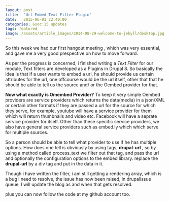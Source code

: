 ```yaml
---
layout: post
title:  "Url Embed Text Filter Plugin"
date:   2015-06-01 22:40:00
categories: Gsoc'15 updates
tags: featured
image: /assets/article_images/2014-08-29-welcome-to-jekyll/desktop.jpg
---
```

So this week we had our first hangout meeting , which was very essential, and gave me a very good prespective on how to move forward.

As per the progress is concerned, i finished writing a *Text Filter* for our module, Text filters are developed as a Plugins in Drupal 8. So basically the idea is that if a user wants to embed a url, he should provide us certain attributes for the url, one offcourse would be the url itself, other that that he should be able to tell us the source and/ or the Oembed provider for that. 

**Now what exactly is Omembed Provider?**
To keep it very simple Oembed providers are service providers which returns the data(media) in a json/XML or certain other formats if they are passed a url for the source for which they serve, for example, youtube will have a service provider for them which will return thumbnails and video etc. Facebook will have a seprate service provider for itself. Other than these specific service providers, we also have general service providers such as embed.ly which which serve for multiple sources.

So a person should be able to tell what provider to use if he has multiple options. How does one tell is obviously by using tags, **drupal-url**
, so by using a method called process_text we filter out that tag, and pass the url and optionally the configuration options to the embed library.
replace the **drupal-url**  by a div tag and put in the data in it.

Though i have written the filter, i am still getting a rendering array, which is a bug i need to resolve, the issue has now been raised, in drupalissue queue, I will update the blog as and when that gets resolved.

plus you can now follow the code at my github account too.

[url-embed-issues]: https://www.drupal.org/project/issues/url_embed
[url-embed-gh]: https://github.com/prateekmehta/url_embed


[jekyll]:      http://jekyllrb.com
[jekyll-gh]:   https://github.com/jekyll/jekyll
[jekyll-help]: https://github.com/jekyll/jekyll-help
